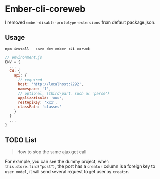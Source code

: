 # Ember-cli-coreweb

I removed `ember-disable-prototype-extensions` from default package.json.

## Usage

`npm install --save-dev ember-cli-corweb`

```js
// environment.js
ENV = {
  ...
  CW: {
    api: {
      // required
      host: 'http://localhost:9292',
      namespace: '1',
      // optional, (third-part. such as 'parse')
      applicationId: 'xxx',
      restApiKey: 'xxx',
      classPath: 'classes'
    }
  }
  ...
}
```

## TODO List

> How to stop the same ajax get call

For example, you can see the dummy project, when `this.store.find("post")`, the post has a `creator` column is a foreign key to `user model`, it will send several request to get user by `creator`.
